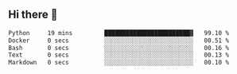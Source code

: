 ## Hi there 👋

<!--START_SECTION:waka-->

```txt
Python     19 mins         ████████████████████████▓   99.10 %
Docker     0 secs          ░░░░░░░░░░░░░░░░░░░░░░░░░   00.51 %
Bash       0 secs          ░░░░░░░░░░░░░░░░░░░░░░░░░   00.16 %
Text       0 secs          ░░░░░░░░░░░░░░░░░░░░░░░░░   00.13 %
Markdown   0 secs          ░░░░░░░░░░░░░░░░░░░░░░░░░   00.10 %
```

<!--END_SECTION:waka-->
